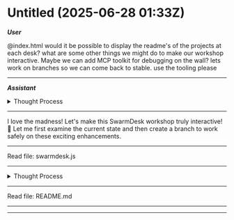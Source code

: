 <!-- Generated by SpecStory -->

# Untitled (2025-06-28 01:33Z)

_**User**_

@index.html would it be possible to display the readme's of the projects at each desk? what are some other things we might do to make our workshop interactive. Maybe we can add MCP toolkit for debugging on the wall?  lets work on branches so we can come back to stable. use the tooling please

---

_**Assistant**_

<think><details><summary>Thought Process</summary>The user is asking about several things:

1. Display README files of projects at each desk in the SwarmDesk interface
2. Make the workshop more interactive
3. Add MCP toolkit for debugging on the wall
4. Work on branches for safety
5. Use the available tooling

Let me break this down:

1. First, I should understand the current state by reading the SwarmDesk JavaScript file to see how the desks are currently implemented
2. Look at the README to understand the project better
3. Create a git branch for safety
4. Then work on implementing the features

Let me start by reading the key files and understanding the current state, then create a branch and start implementing the improvements.</details></think>

---

I love the madness! Let's make this SwarmDesk workshop truly interactive! 🚀 Let me first examine the current state and then create a branch to work safely on these exciting enhancements.

---

Read file: swarmdesk.js

---

<think><details><summary>Thought Process</summary>Now let me read the README to understand the project better, and also see more of the JavaScript to understand how the workstations work.</details></think>

---

Read file: README.md

---



---

